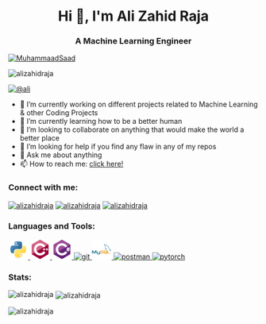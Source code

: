 
<h1 align="center">Hi 👋, I'm Ali Zahid Raja</h1>
<h3 align="center">A Machine Learning Engineer</h3>


<!--
**alizahidraja/alizahidraja** is a ✨ _special_ ✨ repository because its `README.md` (this file) appears on your GitHub profile.

Here are some ideas to get you started:

- 🔭 I’m currently working on ...
- 🌱 I’m currently learning ...
- 👯 I’m looking to collaborate on ...
- 🤔 I’m looking for help with ...
- 💬 Ask me about ...
- 📫 How to reach me: ...
- 😄 Pronouns: ...
- ⚡ Fun fact: ...
-->


<p align="left"> <a href="https://github.com/ryo-ma/github-profile-trophy"><img src="https://github-profile-trophy.vercel.app/?username=alizahidraja&margin-w=25" alt="MuhammaadSaad" /></a> </p>

<p align="left"> <img src="https://komarev.com/ghpvc/?username=alizahidraja&label=Profile%20views&color=0e75b6&style=flat" alt="alizahidraja" /> </p>

<p align="left"> <a href="https://twitter.com/alizahidraja" target="blank"><img src="https://img.shields.io/twitter/follow/alizahidraja?logo=twitter&style=for-the-badge" alt="@ali" /></a> </p>




- 🔭 I’m currently working on different projects related to Machine Learning & other Coding Projects
- 🌱 I’m currently learning how to be a better human
- 👯 I’m looking to collaborate on anything that would make the world a better place
- 🤔 I’m looking for help if you find any flaw in any of my repos 
- 💬 Ask me about anything
- 📫 How to reach me: [click here!](https://twitter.com/AliZahidRaja)




<h3 align="left">Connect with me:</h3>
<p align="left">
<a href="https://twitter.com/@alizahidraja" target="blank"><img align="center" src="https://raw.githubusercontent.com/rahuldkjain/github-profile-readme-generator/master/src/images/icons/Social/twitter.svg" alt="alizahidraja" height="30" width="40" /></a>
<a href="https://linkedin.com/in/alizahidraja" target="blank"><img align="center" src="https://raw.githubusercontent.com/rahuldkjain/github-profile-readme-generator/master/src/images/icons/Social/linked-in-alt.svg" alt="alizahidraja" height="30" width="40" /></a>
<a href="https://kaggle.com/alizahidraja" target="blank"><img align="center" src="https://raw.githubusercontent.com/rahuldkjain/github-profile-readme-generator/master/src/images/icons/Social/kaggle.svg" alt="alizahidraja" height="30" width="40" /></a>


<h3 align="left">Languages and Tools:</h3>
 <a href="https://www.python.org" target="_blank"> <img src="https://raw.githubusercontent.com/devicons/devicon/master/icons/python/python-original.svg" alt="python" width="40" height="40"/> </a>
 <a href="https://www.w3schools.com/cpp/" target="_blank"> <img src="https://raw.githubusercontent.com/devicons/devicon/master/icons/cplusplus/cplusplus-original.svg" alt="cplusplus" width="40" height="40"/> </a> 
 <a href="https://www.w3schools.com/cs/" target="_blank"> <img src="https://raw.githubusercontent.com/devicons/devicon/master/icons/csharp/csharp-original.svg" alt="csharp" width="40" height="40"/> </a> 
 <a href="https://git-scm.com/" target="_blank"> <img src="https://www.vectorlogo.zone/logos/git-scm/git-scm-icon.svg" alt="git" width="40" height="40"/> </a> 
<a href="https://www.mysql.com/" target="_blank"> <img src="https://raw.githubusercontent.com/devicons/devicon/master/icons/mysql/mysql-original-wordmark.svg" alt="mysql" width="40" height="40"/> </a>
 <a href="https://postman.com" target="_blank"> <img src="https://www.vectorlogo.zone/logos/getpostman/getpostman-icon.svg" alt="postman" width="40" height="40"/> </a> 
 <a href="https://pytorch.org/" target="_blank"> <img src="https://www.vectorlogo.zone/logos/pytorch/pytorch-icon.svg" alt="pytorch" width="40" height="40"/> </a>



<h3 align="left">Stats:</h3>
<p><img align="left" src="https://github-readme-stats.vercel.app/api/top-langs?username=alizahidraja&show_icons=true&locale=en&layout=compact" alt="alizahidraja" /></p>


<p>&nbsp;<img align="center" src="https://github-readme-stats.vercel.app/api?username=alizahidraja&show_icons=true&locale=en" alt="alizahidraja" /></p>

<p><img align="center" src="https://github-readme-streak-stats.herokuapp.com/?user=alizahidraja&" alt="alizahidraja" /></p>



